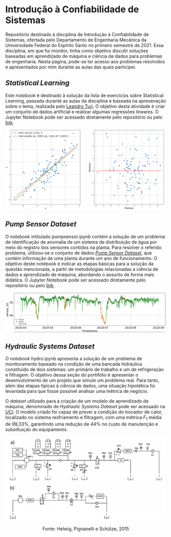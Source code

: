 # Introdução à Confiabilidade de Sistemas

Repositório destinado à disciplina de Introdução à Confiabilidade de Sistemas, ofertada pelo Departamento de Engenharia Mecânica da Universidade Federal do Espírito Santo no primeiro semestre de 2021. Essa disciplina, em que fui monitor, tinha como objetivo discutir soluções baseadas em aprendizado de máquina e ciência de dados para problemas de engenharia. Nesta página, pode-se ter acesso aos problemas resolvidos e apresentados por mim durante as aulas das quais participei.

## *Statistical Learning*
Este *notebook* é destinado à solução da lista de exercícios sobre Statistical Learning, passada durante as aulas da disciplina e baseada na apresenação sobre o tema, realizada pelo [Leandro Turi](https://github.com/leandrofturi). O objetivo desta atividade é criar um conjunto de dados artificial e realizar algumas regressões lineares. O Jupyter Notebook pode ser acessado diretamente pelo repositório ou pelo [link](https://williamlhomem.github.io/ConfSist/statslearning.html).

![statsLearning](./img/statsLearning.png)

## *Pump Sensor Dataset*
O *notebook* intitulado pumpsensor.ipynb contém a solução de um problema de identificação de anomalia de um sistema de distribuição de água por meio do registro dos sensores contidos na planta. Para resolver o referido problema, utilizou-se o conjunto de dados [*Pump Sensor Dataset*](https://www.kaggle.com/nphantawee/pump-sensor-data), que contém informação de uma planta durante um ano de funcionamento. O objetivo deste notebook é indicar as etapas básicas para a solução da questão mencionada, a partir de metodologias relacionadas a ciência de dados e aprendizado de máquina, abordando o assunto de forma mais didática. O Jupyter Notebook pode ser acessado diretamente pelo repositório ou pelo [link](https://williamlhomem.github.io/ConfSist/pumpsensor.html).

![sensor](./img/sensor.png)

## *Hydraulic Systems Dataset*
O *notebook* hydro.ipynb apresenta a solução de um problema de monitoramento baseado na condição de uma bancada hidráulica constituido de dois sistemas: um primário de trabalho e um de refrigeração e filtragem. O objetivo dessa seção do portifólio é apresentar o desenvolvimento de um projeto que simule um problema real. Para tanto, além das etapas típicas à ciência de dados, uma situação hipotética foi levantada para que fosse possível analisar uma métrica de negócio. 

O *dataset* utilizado para a criação de um modelo de aprendizado de máquina, denominado de *Hydraulic Systems Dataset* pode ser acessado na [UCI](https://archive.ics.uci.edu/ml/datasets/Condition+monitoring+of+hydraulic+systems). O modelo criado foi capaz de prever a condição do trocador de calor, localizado no sistema resfriamento e filtragem, com uma métrica $F_1$ média de 99,33\%, garantindo uma redução de 44% no custo de manutenção e substituição do equipamento.

![hydro](./img/hydroSystem.png)

<p align=center>Fonte: Helwig, Pignanelli e Schütze, 2015</p>